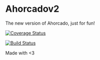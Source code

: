 # Ahorcadov2
The new version of Ahorcado, just for fun!

<a href='https://coveralls.io/github/axelfernandez-eb/Ahorcadov2?branch=master'><img src='https://coveralls.io/repos/github/axelfernandez-eb/Ahorcadov2/badge.svg?branch=master' alt='Coverage Status' /></a>

<a href='https://travis-ci.org/axelfernandez-eb/Ahorcadov2.svg?branch=master'><img src='https://travis-ci.org/axelfernandez-eb/Ahorcadov2.svg?branch=master' alt='Build Status' /></a>

Made with <3
